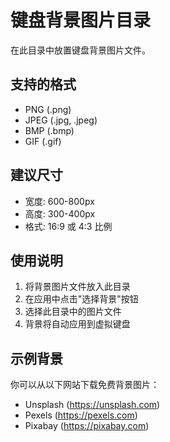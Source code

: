 # 键盘背景图片目录

在此目录中放置键盘背景图片文件。

## 支持的格式

- PNG (.png)
- JPEG (.jpg, .jpeg)
- BMP (.bmp)
- GIF (.gif)

## 建议尺寸

- 宽度: 600-800px
- 高度: 300-400px
- 格式: 16:9 或 4:3 比例

## 使用说明

1. 将背景图片文件放入此目录
2. 在应用中点击"选择背景"按钮
3. 选择此目录中的图片文件
4. 背景将自动应用到虚拟键盘

## 示例背景

你可以从以下网站下载免费背景图片：

- Unsplash (https://unsplash.com)
- Pexels (https://pexels.com)
- Pixabay (https://pixabay.com)
